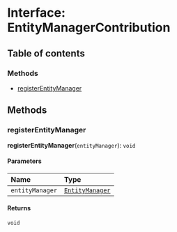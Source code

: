 # Interface: EntityManagerContribution

## Table of contents

### Methods

* [registerEntityManager](/auto-docs/editor/interfaces/EntityManagerContribution.md#registerentitymanager)

## Methods

### registerEntityManager

**registerEntityManager**(`entityManager`): `void`

#### Parameters

| Name | Type |
| :------ | :------ |
| `entityManager` | [`EntityManager`](/auto-docs/editor/classes/EntityManager.md) |

#### Returns

`void`
